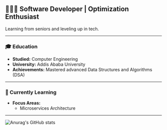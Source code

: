 ## 👨🏻‍💻 Software Developer | Optimization Enthusiast

Learning from seniors and leveling up in tech.

---

### 🎓 Education
- **Studied:** Computer Engineering
- **University:** Addis Ababa University
- **Achievements:** Mastered advanced Data Structures and Algorithms (DSA)

---

### 💭 Currently Learning
- **Focus Areas:**
  - Microservices Architecture
 

---

![Anurag's GitHub stats](https://github-readme-stats.vercel.app/api?username=nuredinbedruyimer&show_icons=true&theme=merko)
